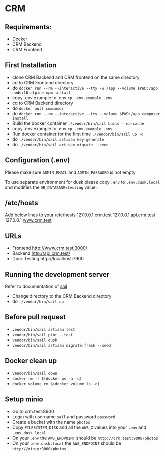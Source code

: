 

# CRM

## Requirements:
 - [Docker](https://www.docker.com/) 
 - CRM Backend
 - CRM Frontend

## First Installation
- clone CRM Backend and CRM frontend on the same directory
- cd to CRM Frontend directory
- do `docker run --rm --interactive --tty -w /app --volume $PWD:/app node:16-alpine npm install`
- copy .env.example to .env `cp .env.example .env`
- cd to CRM Backend directory
- do `docker pull composer` 
- do `docker run --rm --interactive --tty --volume $PWD:/app composer install`
- Build the docker container `./vendor/bin/sail build --no-cache`
- copy .env.example to .env `cp .env.example .env`
- Run docker container for the first time `./vendor/bin/sail up -d`
- do `./vendor/bin/sail artisan key:generate`
- do `./vendor/bin/sail artisan migrate --seed`

## Configuration (.env)
Please make sure `ADMIN_EMAIL` and `ADMIN_PASSWORD` is not empty

To use separate environment for dusk please copy `.env` to `.env.dusk.local` and modifies the `DB_DATABASE=testing` value.

## /etc/hosts
Add below lines to your /etc/hosts
    127.0.0.1     crm.test
    127.0.0.1     api.crm.test
    127.0.0.1     www.crm.test

## URLs
- Frontend http://www.crm.test:3000/
- Backend http://api.crm.test/
- Dusk Testing http://localhost:7900

## Running the development server

Refer to documentation of [sail](https://laravel.com/docs/9.x/sail)

- Change directory to the CRM Backend directory
- do `./vendor/bin/sail up`

## Before pull request
- `vendor/bin/sail artisan test`
- `vendor/bin/sail pint --test`
- `vendor/bin/sail dusk`
- `vendor/bin/sail artisan migrate:fresh --seed`

## Docker clean up
- `vendor/bin/sail down`
- `docker rm -f $(docker ps -a -q)`
- `docker volume rm $(docker volume ls -q)`

## Setup minio
- Go to crm.test:8900
- Login with username `sail` and password `password`
- Create a bucket with the name `photos`
- Copy `FILESYSTEM_DISK` and all the `AWS_X` values into your `.env` and `.env.dusk.local`
- On your `.env` the `AWS_ENDPOINT` should be `http://crm.test:9000/photos`
- On your `.env.dusk.local` the `AWS_ENDPOINT` should be `http://minio:9000/photos`